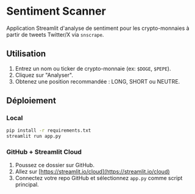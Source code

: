 # Sentiment Scanner

Application Streamlit d'analyse de sentiment pour les crypto-monnaies à partir de tweets Twitter/X via `snscrape`.

## Utilisation

1. Entrez un nom ou ticker de crypto-monnaie (ex: `$DOGE`, `$PEPE`).
2. Cliquez sur "Analyser".
3. Obtenez une position recommandée : LONG, SHORT ou NEUTRE.

## Déploiement

### Local
```bash
pip install -r requirements.txt
streamlit run app.py
```

### GitHub + Streamlit Cloud
1. Poussez ce dossier sur GitHub.
2. Allez sur [https://streamlit.io/cloud](https://streamlit.io/cloud)
3. Connectez votre repo GitHub et sélectionnez `app.py` comme script principal.
